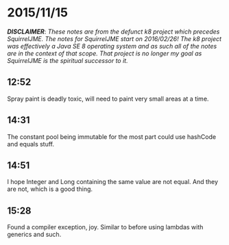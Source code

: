 # 2015/11/15

***DISCLAIMER***: _These notes are from the defunct k8 project which_
_precedes SquirrelJME. The notes for SquirrelJME start on 2016/02/26!_
_The k8 project was effectively a Java SE 8 operating system and as such_
_all of the notes are in the context of that scope. That project is no_
_longer my goal as SquirrelJME is the spiritual successor to it._

## 12:52

Spray paint is deadly toxic, will need to paint very small areas at a time.

## 14:31

The constant pool being immutable for the most part could use hashCode and
equals stuff.

## 14:51

I hope Integer and Long containing the same value are not equal. And they
are not, which is a good thing.

## 15:28

Found a compiler exception, joy. Similar to before using lambdas with generics
and such.


